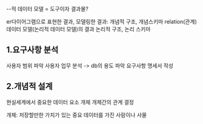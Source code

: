 --적 데이터 모델 = 도구이자 결과물?

er다이어그램으로 표현한 결과, 모델링한 결과: 개념적 구조, 개념스키마
relation(관계)데이터 모델(논리적 데이터 모델)의 결과 논리적 구조, 논리 스키마



## 1.요구사항 분석
사용자 범위 파악
사용자 업무 분석
-> db의 용도 파악
요구사항 명세서 작성


## 2.개념적 설계
현실세계에서 중요한 데이터 요소 개체
개체간의 관계 결정

개체: 저장할만한 가치가 있는 중요 데이터를 가진 사람이나 사물

